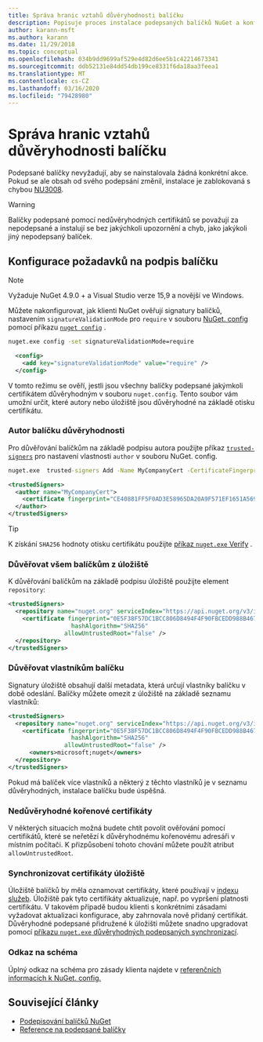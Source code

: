 ```yaml
---
title: Správa hranic vztahů důvěryhodnosti balíčku
description: Popisuje proces instalace podepsaných balíčků NuGet a konfigurace nastavení důvěryhodnosti podpisu balíčku.
author: karann-msft
ms.author: karann
ms.date: 11/29/2018
ms.topic: conceptual
ms.openlocfilehash: 034b9dd9699af529e4d82d6ee5b1c42214673341
ms.sourcegitcommit: ddb52131e84dd54db199ce8331f6da18aa3feea1
ms.translationtype: MT
ms.contentlocale: cs-CZ
ms.lasthandoff: 03/16/2020
ms.locfileid: "79428980"
---
```

# <a name="manage-package-trust-boundaries"></a>Správa hranic vztahů důvěryhodnosti balíčku

Podepsané balíčky nevyžadují, aby se nainstalovala žádná konkrétní akce. Pokud se ale obsah od svého podepsání změnil, instalace je zablokovaná s chybou [NU3008](../reference/errors-and-warnings/NU3008.md).

> [!Warning]
> Balíčky podepsané pomocí nedůvěryhodných certifikátů se považují za nepodepsané a instalují se bez jakýchkoli upozornění a chyb, jako jakýkoli jiný nepodepsaný balíček.

## <a name="configure-package-signature-requirements"></a>Konfigurace požadavků na podpis balíčku

> [!Note]
> Vyžaduje NuGet 4.9.0 + a Visual Studio verze 15,9 a novější ve Windows.

Můžete nakonfigurovat, jak klienti NuGet ověřují signatury balíčků, nastavením `signatureValidationMode` pro `require` v souboru [NuGet. config](../reference/nuget-config-file.md) pomocí příkazu [`nuget config`](../reference/cli-reference/cli-ref-config.md) .

```cmd
nuget.exe config -set signatureValidationMode=require
```

```xml
  <config>
    <add key="signatureValidationMode" value="require" />
  </config>
```

V tomto režimu se ověří, jestli jsou všechny balíčky podepsané jakýmkoli certifikátem důvěryhodným v souboru `nuget.config`. Tento soubor vám umožní určit, které autory nebo úložiště jsou důvěryhodné na základě otisku certifikátu.

### <a name="trust-package-author"></a>Autor balíčku důvěryhodnosti

Pro důvěřování balíčkům na základě podpisu autora použijte příkaz [`trusted-signers`](../reference/cli-reference/cli-ref-trusted-signers.md) pro nastavení vlastnosti `author` v souboru NuGet. config.

```cmd
nuget.exe  trusted-signers Add -Name MyCompanyCert -CertificateFingerprint CE40881FF5F0AD3E58965DA20A9F571EF1651A56933748E1BF1C99E537C4E039 -FingerprintAlgorithm SHA256
```

```xml
<trustedSigners>
  <author name="MyCompanyCert">
    <certificate fingerprint="CE40881FF5F0AD3E58965DA20A9F571EF1651A56933748E1BF1C99E537C4E039" hashAlgorithm="SHA256" allowUntrustedRoot="false" />
  </author>
</trustedSigners>
```

>[!TIP]
>K získání `SHA256` hodnoty otisku certifikátu použijte [příkaz `nuget.exe` Verify](../reference/cli-reference/cli-ref-verify.md) .


### <a name="trust-all-packages-from-a-repository"></a>Důvěřovat všem balíčkům z úložiště

K důvěřování balíčkům na základě podpisu úložiště použijte element `repository`:

```xml
<trustedSigners>  
  <repository name="nuget.org" serviceIndex="https://api.nuget.org/v3/index.json">
    <certificate fingerprint="0E5F38F57DC1BCC806D8494F4F90FBCEDD988B4676070...." 
                  hashAlgorithm="SHA256" 
                allowUntrustedRoot="false" />
  </repository>
</trustedSigners>
```

### <a name="trust-package-owners"></a>Důvěřovat vlastníkům balíčku

Signatury úložiště obsahují další metadata, která určují vlastníky balíčku v době odeslání. Balíčky můžete omezit z úložiště na základě seznamu vlastníků:

```xml
<trustedSigners>  
  <repository name="nuget.org" serviceIndex="https://api.nuget.org/v3/index.json">
    <certificate fingerprint="0E5F38F57DC1BCC806D8494F4F90FBCEDD988B4676070...." 
                  hashAlgorithm="SHA256" 
                allowUntrustedRoot="false" />
      <owners>microsoft;nuget</owners>
  </repository>
</trustedSigners>
```

Pokud má balíček více vlastníků a některý z těchto vlastníků je v seznamu důvěryhodných, instalace balíčku bude úspěšná.

### <a name="untrusted-root-certificates"></a>Nedůvěryhodné kořenové certifikáty

V některých situacích možná budete chtít povolit ověřování pomocí certifikátů, které se neřetězí k důvěryhodnému kořenovému adresáři v místním počítači. K přizpůsobení tohoto chování můžete použít atribut `allowUntrustedRoot`.

### <a name="sync-repository-certificates"></a>Synchronizovat certifikáty úložiště

Úložiště balíčků by měla oznamovat certifikáty, které používají v [indexu služeb](../api/service-index.md). Úložiště pak tyto certifikáty aktualizuje, např. po vypršení platnosti certifikátu. V takovém případě budou klienti s konkrétními zásadami vyžadovat aktualizaci konfigurace, aby zahrnovala nově přidaný certifikát. Důvěryhodné podepsané přidružené k úložišti můžete snadno upgradovat pomocí [příkazu `nuget.exe` důvěryhodných podepsaných synchronizací](../reference/cli-reference/cli-ref-trusted-signers.md#nuget-trusted-signers-sync--name-name).

### <a name="schema-reference"></a>Odkaz na schéma

Úplný odkaz na schéma pro zásady klienta najdete v [referenčních informacích k NuGet. config.](../reference/nuget-config-file.md#trustedsigners-section)

## <a name="related-articles"></a>Související články

- [Podepisování balíčků NuGet](../create-packages/Sign-a-Package.md)
- [Reference na podepsané balíčky](../reference/Signed-Packages-Reference.md)
